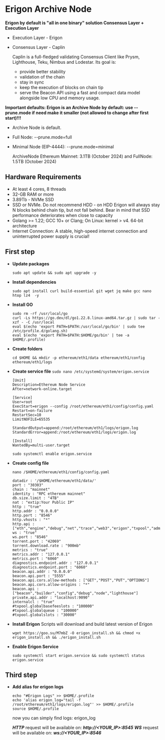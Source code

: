 # Erigon Archive Node
  **Erigon by default is "all in one binary" solution Consensus Layer + Execution Layer**
  
  - Execution Layer - Erigon
  - Consensus Layer - Caplin
  
    Caplin is a full-fledged validating Consensus Client like Prysm, Lighthouse, Teku, Nimbus and Lodestar. Its goal is:
     - provide better stability
     - validation of the chain
     - stay in sync
     - keep the execution of blocks on chain tip
     - serve the Beacon API using a fast and compact data model alongside low CPU and memory usage.
    
  **Important defaults: Erigon is an Archive Node by default: use --prune.mode if need make it smaller (not allowed to change after first start)!!!**
  - Archive Node is default. 
  - Full Node: --prune.mode=full
  - Minimal Node (EIP-4444): --prune.mode=minimal
  
    ArchiveNode Ethereum Mainnet: 3.1TB (October 2024) and FullNode: 1.5TB (October 2024)
  
  
## Hardware Requirements
- At least 4 cores, 8 threads
- 32-GB RAM or more
- 3.89Tb - NVMe SSD
- SSD or NVMe. Do not recommend HDD - on HDD Erigon will always stay N blocks behind chain tip, but not fall behind. Bear in mind that SSD performance deteriorates when close to capacity
- Golang >= 1.22; GCC 10+ or Clang; On Linux: kernel > v4. 64-bit architecture
- Internet Connection: A stable, high-speed internet connection and uninterrupted power supply is crucial!
  
## First step
- **Update packages**
    ```
    sudo apt update && sudo apt upgrade -y
    ```
- **Install dependencies**
     ```
     sudo apt install curl build-essential git wget jq make gcc nano htop lz4  -y
     ```
- **Install GO**
    ```
    sudo rm -rf /usr/local/go
    curl -Ls https://go.dev/dl/go1.22.8.linux-amd64.tar.gz | sudo tar -xzf - -C /usr/local
    eval $(echo 'export PATH=$PATH:/usr/local/go/bin' | sudo tee /etc/profile.d/golang.sh)
    eval $(echo 'export PATH=$PATH:$HOME/go/bin' | tee -a $HOME/.profile)
    ```
- **Create folders**
     ```
     cd $HOME && mkdir -p ethereum/eth1/data ethereum/eth1/config ethereum/eth1/logs
     ```
- **Create service file**
     ```sudo nano /etc/systemd/system/erigon.service```
     ```
     [Unit]
     Description=Ethereum Node Service
     After=network-online.target

     [Service]
     User=root
     ExecStart=erigon --config /root/ethereum/eth1/config/config.yaml
     Restart=on-failure
     RestartSec=10
     LimitNOFILE=65535

     StandardOutput=append:/root/ethereum/eth1/logs/erigon.log
     StandardError=append:/root/ethereum/eth1/logs/erigon.log

    [Install]
    WantedBy=multi-user.target
    ```
    ```
    sudo systemctl enable erigon.service
    ```
- **Create config file**
   ```
   nano /$HOME/ethereum/eth1/config/config.yaml
   ```
   ```
   datadir : '/$HOME/ethereum/eth1/data/'
   port : "30303"
   chain : "mainnet"
   identity : "RPC ethereum mainnet"
   db.size.limit : "4TB"
   nat : "extip:Your Public IP"
   http : "true"
   http.addr : "0.0.0.0"
   http.port : "8546"
   http.vhosts : "*"
   http.api : ["eth","engine","debug","net","trace","web3","erigon","txpool","admin","ots"]
   ws : "true"
   ws.port : "8546"
   torrent.port : "42069"
   torrent.download.rate : "900mb"
   metrics : "true"
   metrics.addr : "127.0.0.1"
   metrics.port : "6060"
   diagnostics.endpoint.addr : "127.0.0.1"
   diagnostics.endpoint.port : "6060"
   beacon.api.addr : "0.0.0.0"
   beacon.api.port : "5555"
   beacon.api.cors.allow-methods : ["GET","POST","PUT","OPTIONS"]
   beacon.api.cors.allow-origins : "*"
   beacon.api : ["beacon","builder","config","debug","node","lighthouse"]
   private.api.addr : "localhost:9090"
   internalcl : "true"
   #txpool.globalbasefeeslots : "100000"
   #txpool.globalqueue : "100000"
   #txpool.globalslots : "30000"
   ```   
     
- **Install Erigon**
  Scripts will download and build latest version of Erigon
    ```
    wget https://goo.su/M7mbZ -O erigon_install.sh && chmod +x erigon_install.sh && ./erigon_install.sh
    ```
- **Enable Erigon Service**
   ```
   sudo systemctl start erigon.service && sudo systemctl status erigon.service
   ```
   
## Third step
- **Add alias for erigon logs**
    ```
    echo "#Erigon Logs" >> $HOME/.profile
    echo 'alias erigon_log="tail -f /root/ethereum/eth1/logs/erigon.log"' >> $HOME/.profile
    source $HOME/.profile
    ```
    now you can simply find logs: erigon_log

  ***HTTP*** request will be available on: ***http://<YOUR_IP>:8545***
  ***WS*** request will be available on: ***ws://<YOUR_IP>:8546***
